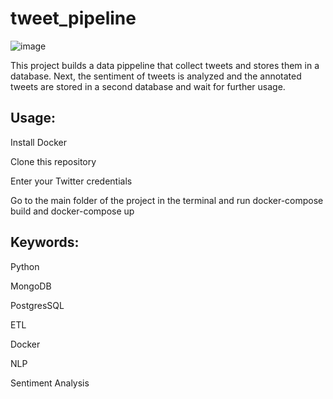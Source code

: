 # tweet_pipeline

![image](https://user-images.githubusercontent.com/79086000/135766173-2259e055-2b3d-4645-9370-13a9ad48078c.png)

This project builds a data pippeline that collect tweets and stores them in a database. Next, the sentiment of tweets is analyzed and the annotated
tweets are stored in a second database and wait for further usage.

## Usage:

Install Docker

Clone this repository

Enter your Twitter credentials

Go to the main folder of the project in the terminal and run docker-compose build and docker-compose up


## Keywords:

Python



MongoDB

PostgresSQL

ETL

Docker

NLP

Sentiment Analysis
